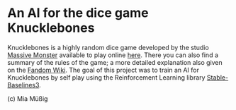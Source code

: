 # An AI for the dice game Knucklebones

Knucklebones is a highly random dice game developed by the studio [Massive Monster](https://massivemonster.co) available to play online [here](https://knucklebones.io). There you can also find a summary of the rules of the game; a more detailed explanation also given on the [Fandom Wiki](https://cult-of-the-lamb.fandom.com/wiki/Knucklebones). The goal of this project was to train an AI for Knucklebones by self play using the Reinforcement Learning library [Stable-Baselines3](https://stable-baselines3.readthedocs.io).

(c) Mia Müßig
